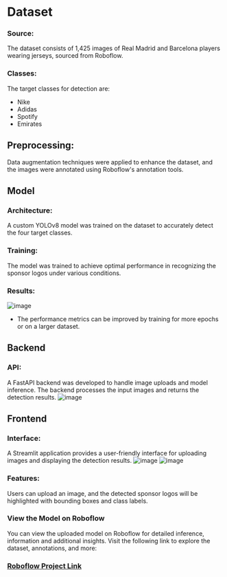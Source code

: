 # Dataset

### Source:
The dataset consists of 1,425 images of Real Madrid and Barcelona players wearing jerseys, sourced from Roboflow.
### Classes: 
The target classes for detection are:
- Nike
- Adidas
- Spotify
- Emirates
  
## Preprocessing: 
Data augmentation techniques were applied to enhance the dataset, and the images were annotated using Roboflow's annotation tools.
## Model 
### Architecture: 
A custom YOLOv8 model was trained on the dataset to accurately detect the four target classes.
### Training: 
The model was trained to achieve optimal performance in recognizing the sponsor logos under various conditions.
### Results:
![image](https://github.com/user-attachments/assets/11b896d6-694f-4aa8-a34e-972909c476ae)
- The performance metrics can be improved by training for more epochs or on a larger dataset. 
## Backend
### API: 
A FastAPI backend was developed to handle image uploads and model inference. The backend processes the input images and returns the detection results.
![image](https://github.com/user-attachments/assets/56f0c89c-3b40-4705-8c64-86c228a2faa7)

## Frontend
### Interface: 
A Streamlit application provides a user-friendly interface for uploading images and displaying the detection results.
![image](https://github.com/user-attachments/assets/bf6ac2bd-b766-441e-949a-9f8b4cb652e6)
![image](https://github.com/user-attachments/assets/51208452-0cd3-47b2-a338-3920970eac7a)

### Features: 
Users can upload an image, and the detected sponsor logos will be highlighted with bounding boxes and class labels.
### View the Model on Roboflow
You can view the uploaded model on Roboflow for detailed inference, information and additional insights. Visit the following link to explore the dataset, annotations, and more: 
### [Roboflow Project Link](https://universe.roboflow.com/syed-fathaullah/sponsor-detector/model/2)  
